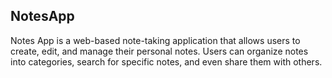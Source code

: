## NotesApp

Notes App is a web-based note-taking application that allows users to create, edit, and manage their personal notes. Users can organize notes into categories, search for specific notes, and even share them with others.
